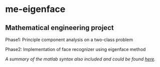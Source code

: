 # me-eigenface
## Mathematical engineering project

Phase1: Principle component analysis on a two-class problem

Phase2: Implementation of face recognizer using eigenface method

*A summary of the matlab syntax also included and could be found* [*here*](https://gist.github.com/Meshkati/cf1f88f6511fead706c5b051f7c7e10c)*.*

